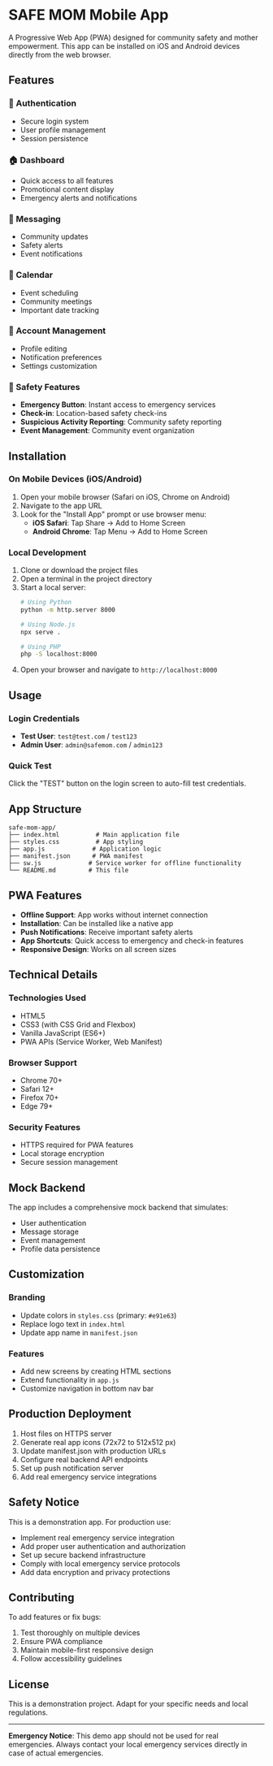 # SAFE MOM Mobile App

A Progressive Web App (PWA) designed for community safety and mother empowerment. This app can be installed on iOS and Android devices directly from the web browser.

## Features

### 🔐 Authentication
- Secure login system
- User profile management
- Session persistence

### 🏠 Dashboard
- Quick access to all features
- Promotional content display
- Emergency alerts and notifications

### 💬 Messaging
- Community updates
- Safety alerts
- Event notifications

### 📅 Calendar
- Event scheduling
- Community meetings
- Important date tracking

### 👤 Account Management
- Profile editing
- Notification preferences
- Settings customization

### 🚨 Safety Features
- **Emergency Button**: Instant access to emergency services
- **Check-in**: Location-based safety check-ins
- **Suspicious Activity Reporting**: Community safety reporting
- **Event Management**: Community event organization

## Installation

### On Mobile Devices (iOS/Android)

1. Open your mobile browser (Safari on iOS, Chrome on Android)
2. Navigate to the app URL
3. Look for the "Install App" prompt or use browser menu:
   - **iOS Safari**: Tap Share → Add to Home Screen
   - **Android Chrome**: Tap Menu → Add to Home Screen

### Local Development

1. Clone or download the project files
2. Open a terminal in the project directory
3. Start a local server:
   ```bash
   # Using Python
   python -m http.server 8000
   
   # Using Node.js
   npx serve .
   
   # Using PHP
   php -S localhost:8000
   ```
4. Open your browser and navigate to `http://localhost:8000`

## Usage

### Login Credentials
- **Test User**: `test@test.com` / `test123`
- **Admin User**: `admin@safemom.com` / `admin123`

### Quick Test
Click the "TEST" button on the login screen to auto-fill test credentials.

## App Structure

```
safe-mom-app/
├── index.html          # Main application file
├── styles.css          # App styling
├── app.js             # Application logic
├── manifest.json      # PWA manifest
├── sw.js             # Service worker for offline functionality
└── README.md         # This file
```

## PWA Features

- **Offline Support**: App works without internet connection
- **Installation**: Can be installed like a native app
- **Push Notifications**: Receive important safety alerts
- **App Shortcuts**: Quick access to emergency and check-in features
- **Responsive Design**: Works on all screen sizes

## Technical Details

### Technologies Used
- HTML5
- CSS3 (with CSS Grid and Flexbox)
- Vanilla JavaScript (ES6+)
- PWA APIs (Service Worker, Web Manifest)

### Browser Support
- Chrome 70+
- Safari 12+
- Firefox 70+
- Edge 79+

### Security Features
- HTTPS required for PWA features
- Local storage encryption
- Secure session management

## Mock Backend

The app includes a comprehensive mock backend that simulates:
- User authentication
- Message storage
- Event management
- Profile data persistence

## Customization

### Branding
- Update colors in `styles.css` (primary: `#e91e63`)
- Replace logo text in `index.html`
- Update app name in `manifest.json`

### Features
- Add new screens by creating HTML sections
- Extend functionality in `app.js`
- Customize navigation in bottom nav bar

## Production Deployment

1. Host files on HTTPS server
2. Generate real app icons (72x72 to 512x512 px)
3. Update manifest.json with production URLs
4. Configure real backend API endpoints
5. Set up push notification server
6. Add real emergency service integrations

## Safety Notice

This is a demonstration app. For production use:
- Implement real emergency service integration
- Add proper user authentication and authorization
- Set up secure backend infrastructure
- Comply with local emergency service protocols
- Add data encryption and privacy protections

## Contributing

To add features or fix bugs:
1. Test thoroughly on multiple devices
2. Ensure PWA compliance
3. Maintain mobile-first responsive design
4. Follow accessibility guidelines

## License

This is a demonstration project. Adapt for your specific needs and local regulations.

---

**Emergency Notice**: This demo app should not be used for real emergencies. Always contact your local emergency services directly in case of actual emergencies. 
